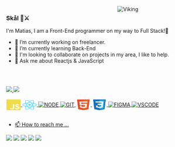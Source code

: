 <img align="right"  width="200" alt="Viking" src="https://i.imgur.com/WpiZoFY.png"/>

### Skål 👋⚔️

 I'm Matias, I am a Front-End programmer on my way to Full Stack!🛶 

- 🔭 I’m currently working on freelancer.
- 🌱 I’m currently learning Back-End
- 🤝 I'm looking to collaborate on projects in my area, I like to help.
- 💬 Ask me about Reactjs & JavaScript

<br>

##
 <div>
  <a href="https://github.com/matiasrafael">
  <img height="160em" src="https://github-readme-stats.vercel.app/api?username=matiasrafael&show_icons=true&theme=gruvbox&include_all_commits=true&count_private=true"/>
  <img  height="160em" src="https://github-readme-stats.vercel.app/api/top-langs/?username=matiasrafael&layout=compact&langs_count=16&theme=gruvbox"/>
</div>



<div style="display: inline_block"><br>
  <img align="center" alt="JS" height="30" width="40" src="https://raw.githubusercontent.com/devicons/devicon/master/icons/javascript/javascript-plain.svg">
  <img align="center" alt="REACT" height="30" width="40" src="https://raw.githubusercontent.com/devicons/devicon/master/icons/react/react-original.svg">
  <img align="center" alt="NODE" height="30" width="40" src="https://cdn.jsdelivr.net/gh/devicons/devicon/icons/nodejs/nodejs-original.svg">
   <img align="center" alt="GIT" height="30" width="40" src="https://cdn.jsdelivr.net/gh/devicons/devicon/icons/git/git-original.svg">
  <img align="center" alt="HTML" height="30" width="40" src="https://raw.githubusercontent.com/devicons/devicon/master/icons/html5/html5-original.svg">
  <img align="center" alt="CSS" height="30" width="40" src="https://raw.githubusercontent.com/devicons/devicon/master/icons/css3/css3-original.svg">
   <img align="center" alt="FIGMA" height="30" width="40" src="https://cdn.jsdelivr.net/gh/devicons/devicon/icons/figma/figma-original.svg">
  <img align="center" alt="VSCODE" height="30" width="40" src="https://cdn.jsdelivr.net/gh/devicons/devicon/icons/vscode/vscode-original.svg" >
 
  ##
 - 📫 How to reach me ...

<div> 
  <a href="https://instagram.com/_matiasrafael" target="_blank"><img src="https://img.shields.io/badge/-Instagram-%23E4405F?style=for-the-badge&logo=instagram&logoColor=white" target="_blank"></a>
 <a href="" target="_blank"><img src="https://img.shields.io/badge/Discord-7289DA?style=for-the-badge&logo=discord&logoColor=white" target="_blank"></a> 
  <a href = "matiasrafael1993@gmail.com"><img src="https://img.shields.io/badge/-Gmail-%23333?style=for-the-badge&logo=gmail&logoColor=white" target="_blank"></a>
  <a href="https://www.linkedin.com/in/matias-rafael-05293a233/" target="_blank"><img src="https://img.shields.io/badge/-LinkedIn-%230077B5?style=for-the-badge&logo=linkedin&logoColor=white" target="_blank"></a> 
  <a href="https://web.whatsapp.com/send?phone=55031984174066" target="_blank"><img src="https://img.shields.io/badge/WhatsApp-25D366?style=for-the-badge&logo=whatsapp&logoColor=white" target="_blank"></a> 
 
</div>
